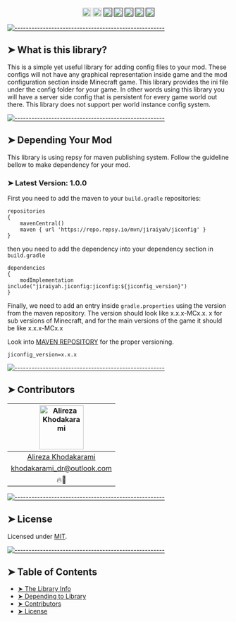 <p align="center">
<a href="https://discord.gg/jEtwguzZ4R"><img alt="" src="https://img.shields.io/badge/Discord-Channel-blue" height="20"/></a>
<a href="https://www.youtube.com/@YourTradeMaster"><img alt="" src="https://img.shields.io/badge/Youtube-Channel-db2e73" height="20"/></a>
<a href=""><img alt="" src="https://img.shields.io/github/commit-activity/t/drkhodakarami/JiConfig" height="20"/></a>
<a href=""><img alt="" src="https://img.shields.io/github/last-commit/drkhodakarami/JiConfig" height="20"/></a>
<a href=""><img alt="" src="https://img.shields.io/github/downloads/drkhodakarami/JiConfig/total" height="20"/></a>
<a href=""><img alt="" src="https://img.shields.io/github/license/drkhodakarami/JiConfig" height="20"/></a>
<a href=""><img alt="" src="https://img.shields.io/badge/Maintained-YES-31ad31" height="20"/></a>
	</p>

[![-----------------------------------------------------](https://raw.githubusercontent.com/andreasbm/readme/master/assets/lines/rainbow.png)](#thelibrary)

## ➤ What is this library?

This is a simple yet useful library for adding config files to your mod. These configs will not have any graphical representation inside game and the
mod configuration section inside Minecraft game. This library provides the ini file under the config folder for your game. In other words using this
library you will have a server side config that is persistent for every game world out there. This library does not support per world instance config
system.

[![-----------------------------------------------------](https://raw.githubusercontent.com/andreasbm/readme/master/assets/lines/rainbow.png)](#dependency)

## ➤ Depending Your Mod

This library is using repsy for maven publishing system. Follow the guideline bellow to make dependency for your mod.

### ➤ Latest Version: 1.0.0

First you need to add the maven to your `build.gradle` repositories:

```Maven Repository
repositories 
{
	mavenCentral()
    maven { url 'https://repo.repsy.io/mvn/jiraiyah/jiconfig' }
}
```

then you need to add the dependency into your dependency section in `build.gradle`

```dependencies
dependencies 
{
    modImplementation include("jiraiyah.jiconfig:jiconfig:${jiconfig_version}")
}
```

Finally, we need to add an entry inside `gradle.properties` using the version from the maven repository. The version should look like x.x.x-MCx.x.
x for sub versions of Minecraft, and for the main versions of the game it should be like x.x.x-MCx.x

Look into [MAVEN REPOSITORY](https://repo.repsy.io/mvn/jiraiyah/jiconfig/) for the proper versioning.

```gradle.properties
jiconfig_version=x.x.x
```

[![-----------------------------------------------------](https://raw.githubusercontent.com/andreasbm/readme/master/assets/lines/rainbow.png)](#contributors)

## ➤ Contributors

| [<img alt="Alireza Khodakarami" src="https://avatars.githubusercontent.com/u/77685668?v=4" width="100">](https://www.youtube.com/@YourTradeMaster) |
|:--------------------------------------------------------------------------------------------------------------------------------------------------:|
|                                          [Alireza Khodakarami](https://www.youtube.com/@YourTradeMaster)                                           |
|                                          [khodakarami_dr@outlook.com](mailto:khodakarami_dr@outlook.com)                                           |
|                                                                        🔥🔧                                                                        |

[![-----------------------------------------------------](https://raw.githubusercontent.com/andreasbm/readme/master/assets/lines/rainbow.png)](#license)

## ➤ License

Licensed under [MIT](https://opensource.org/licenses/MIT).

[![-----------------------------------------------------](https://raw.githubusercontent.com/andreasbm/readme/master/assets/lines/rainbow.png)](#table-of-contents)

## ➤ Table of Contents

* [➤ The Library Info](#-thelibrary)
* [➤ Depending to Library](#-dependency)
* [➤ Contributors](#-contributors)
* [➤ License](#-license)